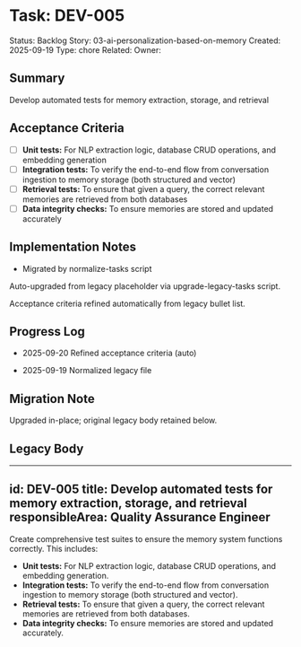 # Task: DEV-005
Status: Backlog
Story: 03-ai-personalization-based-on-memory
Created: 2025-09-19
Type: chore
Related:
Owner:

## Summary
Develop automated tests for memory extraction, storage, and retrieval

## Acceptance Criteria

- [ ] **Unit tests:** For NLP extraction logic, database CRUD operations, and embedding generation
- [ ] **Integration tests:** To verify the end-to-end flow from conversation ingestion to memory storage (both structured and vector)
- [ ] **Retrieval tests:** To ensure that given a query, the correct relevant memories are retrieved from both databases
- [ ] **Data integrity checks:** To ensure memories are stored and updated accurately

## Implementation Notes
- Migrated by normalize-tasks script

Auto-upgraded from legacy placeholder via upgrade-legacy-tasks script.


Acceptance criteria refined automatically from legacy bullet list.
## Progress Log
- 2025-09-20 Refined acceptance criteria (auto)

- 2025-09-19 Normalized legacy file
## Migration Note
Upgraded in-place; original legacy body retained below.

## Legacy Body
---
id: DEV-005
title: Develop automated tests for memory extraction, storage, and retrieval
responsibleArea: Quality Assurance Engineer
---
Create comprehensive test suites to ensure the memory system functions correctly. This includes:
- **Unit tests:** For NLP extraction logic, database CRUD operations, and embedding generation.
- **Integration tests:** To verify the end-to-end flow from conversation ingestion to memory storage (both structured and vector).
- **Retrieval tests:** To ensure that given a query, the correct relevant memories are retrieved from both databases.
- **Data integrity checks:** To ensure memories are stored and updated accurately.